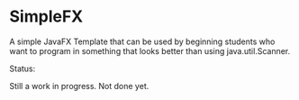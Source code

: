# SimpleFX
A simple JavaFX Template that can be used by beginning students who want to program in something that looks better than using java.util.Scanner.

Status:

Still a work in progress. Not done yet.

